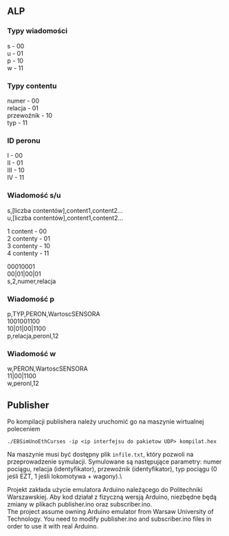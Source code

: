 ## ALP
### Typy wiadomości
s - 00  
u - 01  
p - 10  
w - 11  

### Typy contentu
numer - 00  
relacja - 01  
przewoźnik - 10  
typ - 11  

### ID peronu
I - 00  
II - 01  
III - 10  
IV - 11  

### Wiadomość s/u
s,[liczba contentów],content1,content2...  
u,[liczba contentów],content1,content2...  

1 content - 00  
2 contenty - 01  
3 contenty - 10  
4 contenty - 11  

00010001  
00|01|00|01  
s,2,numer,relacja  

### Wiadomość p
p,TYP,PERON,WartoscSENSORA  
1001001100  
10|01|00|1100  
p,relacja,peronI,12  

### Wiadomość w
w,PERON,WartoscSENSORA  
11|00|1100  
w,peronI,12  

## Publisher
Po kompilacji publishera należy uruchomić go na maszynie wirtualnej poleceniem
```
./EBSimUnoEthCurses -ip <ip interfejsu do pakietow UDP> kompilat.hex
```
Na maszynie musi być dostępny plik ```infile.txt```, który pozwoli na przeprowadzenie symulacji. Symulowane są następujące parametry: numer pociągu, relacja (identyfikator), przewoźnik (identyfikator), typ pociągu (0 jeśli EZT, 1 jeśli lokomotywa + wagony).\

Projekt zakłada użycie emulatora Arduino należącego do Politechniki Warszawskiej. Aby kod działał z fizyczną wersją Arduino, niezbędne będą zmiany w plikach publisher.ino oraz subscriber.ino.\
The project assume owning Arduino emulator from Warsaw University of Technology. You need to modify publisher.ino and subscriber.ino files in order to use it with real Arduino.